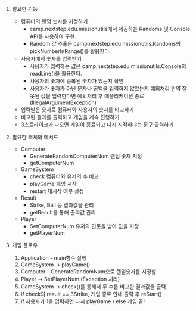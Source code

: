 1. 필요한 기능
    - 컴퓨터의 랜덤 숫자를 지정하기
        - camp.nextstep.edu.missionutils에서 제공하는 Randoms 및 Console API를 사용하여 구현.
        - Random 값 추출은 camp.nextstep.edu.missionutils.Randoms의 pickNumberInRange()를 활용한다.
    - 사용자에게 숫자를 입력받기
        - 사용자가 입력하는 값은 camp.nextstep.edu.missionutils.Console의 readLine()을 활용한다.
        - 사용자의 숫자에 중복된 숫자가 있는지 확인
        - 사용자가 숫자가 아닌 문자나 공백을 입력하지 않았는지 예외처리
          만약 잘못된 값을 입력한다면 예외처리 후 애플리케이션 종료 (IllegalArgumentException)
    - 입력받은 숫자로 컴퓨터와 사용자의 숫자를 비교하기
    - 비교된 결과를 출력하고 게임을 계속 진행하기
    - 3스트라이크가 나오면 게임이 종료되고 다시 시작하냐는 문구 출력하기

2. 필요한 객체와 메서드
    - Computer
        - GenerateRandomComputerNum 랜덤 숫자 지정
        - getComputerNum
    - GameSystem
        - check 컴퓨터와 유저의 수 비교
        - playGame 게임 시작
        - restart 재시작 여부 설정
    - Result
      - Strike, Ball 등 결과값을 관리
      - getResult를 통해 출력값 관리
    - Player
        - SetComputerNum 유저의 인풋을 받아 값을 지정
        - getPlayerNum

3. 게임 플로우
    1. Application - main함수 실행
    2. GameSystem → playGame()
    3. Computer - GenerateRandomNum으로 랜덤숫자를 지정함.
    4. Player → SetPlayerNum (Exception 처리)
    5. GameSystem → check()를 통해서 두 수를 비교한 결과값을 출력.
    6. if check의 result == 3Strike, 게임 종료 안내 출력 후 reStart()
    7. if 사용자가 1을 입력하면 다시 playGame / else 게임 끝!